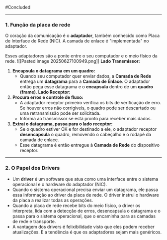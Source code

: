 
#Concluded 

---
### **1. Função da placa de rede** 
O coração da comunicação é o **adaptador**, também conhecido como Placa de Interface de Rede (NIC). A camada de enlace é "implementada" no adaptador.

Esses adaptadores são a ponte entre o seu computador e o meio físico da rede.
![[Pasted image 20250627100949.png]]
**Lado Transmissor:**
1. **Encapsula o datagrama em um quadro:**
    - Quando seu computador quer enviar dados, a **Camada de Rede** entrega um **datagrama** para a **Camada de Enlace**. O adaptador então pega esse datagrama e o **encapsula** dentro de um **quadro (frame)**. 
**Lado Receptor:**
2. **Procura erros e controle de fluxo:**
    - A adaptador receptor primeiro verifica os bits de verificação de erro. Se houver erros não corrigíveis, o quadro pode ser descartado ou uma retransmissão pode ser solicitada.
    - Informa ao transmissor se está pronto para receber mais dados.
3. **Extrai o datagrama, passa para o lado receptor:**
    - Se o quadro estiver OK e for destinado a ele, o adaptador receptor **desencapsula** o quadro, removendo o cabeçalho e o rodapé da camada de enlace.
    - Esse datagrama é então entregue à **Camada de Rede** do dispositivo receptor.

---
### **2. O Papel dos Drivers**

- Um **driver** é um software que atua como uma interface entre o sistema operacional e o hardware do adaptador (NIC).
- Quando o sistema operacional precisa enviar um datagrama, ele passa essa informação ao driver da placa de rede. O driver instrui o hardware da placa a realizar todas as operações.
- Quando a placa de rede recebe bits do meio físico, o driver os interpreta, lida com a detecção de erros, desencapsula o datagrama e o passa para o sistema operacional, que o encaminha para as camadas de rede e transporte.
- A vantagem dos drivers é felixibilidade visto que eles podem receber atualizações. E a tendência é que os adaptadores sejam mais genéricos.

